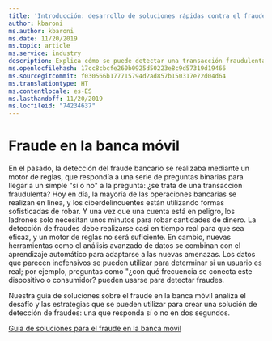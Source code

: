 ```yaml
---
title: 'Introducción: desarrollo de soluciones rápidas contra el fraude en la banca móvil mediante los servicios de Azure'
author: kbaroni
ms.author: kbaroni
ms.date: 11/20/2019
ms.topic: article
ms.service: industry
description: Explica cómo se puede detectar una transacción fraudulenta en 2 segundos.
ms.openlocfilehash: 17cc8cbcfe260b0925d50223e8c9d57319d19466
ms.sourcegitcommit: f030566b177715794d2ad857b150317e72d04d64
ms.translationtype: HT
ms.contentlocale: es-ES
ms.lasthandoff: 11/20/2019
ms.locfileid: "74234637"
---
```

# <a name="mobile-bank-fraud"></a>Fraude en la banca móvil

En el pasado, la detección del fraude bancario se realizaba mediante un motor de reglas, que respondía a una serie de preguntas binarias para llegar a un simple "sí o no" a la pregunta: ¿se trata de una transacción fraudulenta? Hoy en día, la mayoría de las operaciones bancarias se realizan en línea, y los ciberdelincuentes están utilizando formas sofisticadas de robar. Y una vez que una cuenta está en peligro, los ladrones solo necesitan unos minutos para robar cantidades de dinero. La detección de fraudes debe realizarse casi en tiempo real para que sea eficaz, y un motor de reglas no será suficiente. En cambio, nuevas herramientas como el análisis avanzado de datos se combinan con el aprendizaje automático para adaptarse a las nuevas amenazas. Los datos que parecen inofensivos se pueden utilizar para determinar si un usuario es real; por ejemplo, preguntas como "¿con qué frecuencia se conecta este dispositivo o consumidor? pueden usarse para detectar fraudes.

Nuestra guía de soluciones sobre el fraude en la banca móvil analiza el desafío y las estrategias que se pueden utilizar para crear una solución de detección de fraudes: una que responda sí o no en dos segundos.

[Guía de soluciones para el fraude en la banca móvil](https://download.microsoft.com/download/0/1/5/0150425C-14C7-41F4-97EA-3DE57B678C51/IndSG_FraudDetection.pdf)

